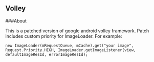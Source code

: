 Volley
----------

###About

This is a patched version of google android volley framework.
Patch includes custom priority for ImageLoader. For example:

```
new ImageLoader(mRequestQueue, mCache).get("your image", Request.Priority.HIGH, ImageLoader.getImageListener(view, defaultImageResId, errorImageResId); 
```

